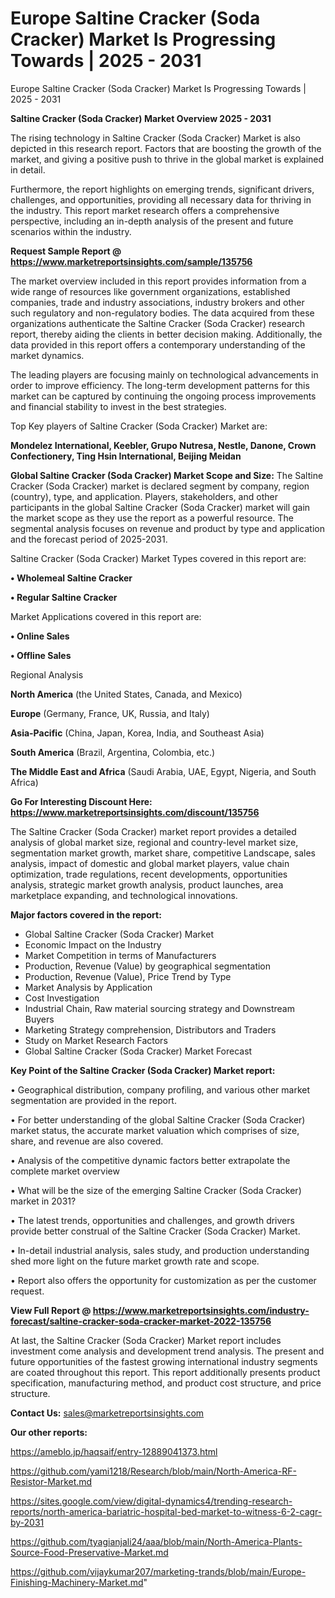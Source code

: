 # Europe Saltine Cracker (Soda Cracker) Market Is Progressing Towards | 2025 - 2031
Europe Saltine Cracker (Soda Cracker) Market Is Progressing Towards | 2025 - 2031

<Strong> Saltine Cracker (Soda Cracker) Market Overview 2025 - 2031</strong>

The rising technology in Saltine Cracker (Soda Cracker) Market is also depicted in this research report. Factors that are boosting the growth of the market, and giving a positive push to thrive in the global market is explained in detail.

Furthermore, the report highlights on emerging trends, significant drivers, challenges, and opportunities, providing all necessary data for thriving in the industry. This report market research offers a comprehensive perspective, including an in-depth analysis of the present and future scenarios within the industry.

<strong>Request Sample Report @ <a href=https://www.marketreportsinsights.com/sample/135756>https://www.marketreportsinsights.com/sample/135756</a></strong>

The market overview included in this report provides information from a wide range of resources like government organizations, established companies, trade and industry associations, industry brokers and other such regulatory and non-regulatory bodies. The data acquired from these organizations authenticate the Saltine Cracker (Soda Cracker) research report, thereby aiding the clients in better decision making. Additionally, the data provided in this report offers a contemporary understanding of the market dynamics.

The leading players are focusing mainly on technological advancements in order to improve efficiency. The long-term development patterns for this market can be captured by continuing the ongoing process improvements and financial stability to invest in the best strategies.

Top Key players of Saltine Cracker (Soda Cracker) Market are:

<strong>Mondelez International, Keebler, Grupo Nutresa, Nestle, Danone, Crown Confectionery, Ting Hsin International, Beijing Meidan</strong>

<strong><b>Global Saltine Cracker (Soda Cracker) Market Scope and Size:</b></strong>
The Saltine Cracker (Soda Cracker) market is declared segment by company, region (country), type, and application. Players, stakeholders, and other participants in the global Saltine Cracker (Soda Cracker) market will gain the market scope as they use the report as a powerful resource. The segmental analysis focuses on revenue and product by type and application and the forecast period of 2025-2031.

Saltine Cracker (Soda Cracker) Market Types covered in this report are:

<strong>• Wholemeal Saltine Cracker

• Regular Saltine Cracker</strong>

Market Applications covered in this report are:

<strong>• Online Sales

• Offline Sales</strong> 

Regional Analysis

<strong>North America</strong> (the United States, Canada, and Mexico)

<strong>Europe</strong> (Germany, France, UK, Russia, and Italy)

<strong>Asia-Pacific</strong> (China, Japan, Korea, India, and Southeast Asia)

<strong>South America</strong> (Brazil, Argentina, Colombia, etc.)

<strong>The Middle East and Africa</strong> (Saudi Arabia, UAE, Egypt, Nigeria, and South Africa)

<strong>Go For Interesting Discount Here: <a href=https://www.marketreportsinsights.com/discount/135756>https://www.marketreportsinsights.com/discount/135756</a></strong>

The Saltine Cracker (Soda Cracker) market report provides a detailed analysis of global market size, regional and country-level market size, segmentation market growth, market share, competitive Landscape, sales analysis, impact of domestic and global market players, value chain optimization, trade regulations, recent developments, opportunities analysis, strategic market growth analysis, product launches, area marketplace expanding, and technological innovations.

<strong><b>Major factors covered in the report:</b></strong>
<ul>
  <li>Global Saltine Cracker (Soda Cracker) Market </li>
  <li>Economic Impact on the Industry</li>
  <li>Market Competition in terms of Manufacturers</li>
  <li>Production, Revenue (Value) by geographical segmentation</li>
  <li>Production, Revenue (Value), Price Trend by Type</li>
  <li>Market Analysis by Application</li>
  <li>Cost Investigation</li>
  <li>Industrial Chain, Raw material sourcing strategy and Downstream Buyers</li>
  <li>Marketing Strategy comprehension, Distributors and Traders</li>
  <li>Study on Market Research Factors</li>
  <li>Global Saltine Cracker (Soda Cracker) Market Forecast</li>
</ul>

<strong><b>Key Point of the Saltine Cracker (Soda Cracker) Market report:</b></strong>

• Geographical distribution, company profiling, and various other market segmentation are provided in the report.

• For better understanding of the global Saltine Cracker (Soda Cracker) market status, the accurate market valuation which comprises of size, share, and revenue are also covered.

• Analysis of the competitive dynamic factors better extrapolate the complete market overview

• What will be the size of the emerging Saltine Cracker (Soda Cracker) market in 2031?

• The latest trends, opportunities and challenges, and growth drivers provide better construal of the Saltine Cracker (Soda Cracker) Market.

• In-detail industrial analysis, sales study, and production understanding shed more light on the future market growth rate and scope.

• Report also offers the opportunity for customization as per the customer request.

<strong><b>View Full Report @ <a href=https://www.marketreportsinsights.com/industry-forecast/saltine-cracker-soda-cracker-market-2022-135756>https://www.marketreportsinsights.com/industry-forecast/saltine-cracker-soda-cracker-market-2022-135756</a></b></strong>


At last, the Saltine Cracker (Soda Cracker) Market report includes investment come analysis and development trend analysis. The present and future opportunities of the fastest growing international industry segments are coated throughout this report. This report additionally presents product specification, manufacturing method, and product cost structure, and price structure.

<strong>Contact Us:</strong>
sales@marketreportsinsights.com

<strong>Our other reports:</strong>

<a href=https://ameblo.jp/haqsaif/entry-12889041373.html>https://ameblo.jp/haqsaif/entry-12889041373.html</a>

<a href=https://github.com/yami1218/Research/blob/main/North-America-RF-Resistor-Market.md>https://github.com/yami1218/Research/blob/main/North-America-RF-Resistor-Market.md</a>

<a href=https://sites.google.com/view/digital-dynamics4/trending-research-reports/north-america-bariatric-hospital-bed-market-to-witness-6-2-cagr-by-2031>https://sites.google.com/view/digital-dynamics4/trending-research-reports/north-america-bariatric-hospital-bed-market-to-witness-6-2-cagr-by-2031</a>

<a href=https://github.com/tyagianjali24/aaa/blob/main/North-America-Plants-Source-Food-Preservative-Market.md>https://github.com/tyagianjali24/aaa/blob/main/North-America-Plants-Source-Food-Preservative-Market.md</a>

<a href=https://github.com/vijaykumar207/marketing-trands/blob/main/Europe-Finishing-Machinery-Market.md>https://github.com/vijaykumar207/marketing-trands/blob/main/Europe-Finishing-Machinery-Market.md</a>"
